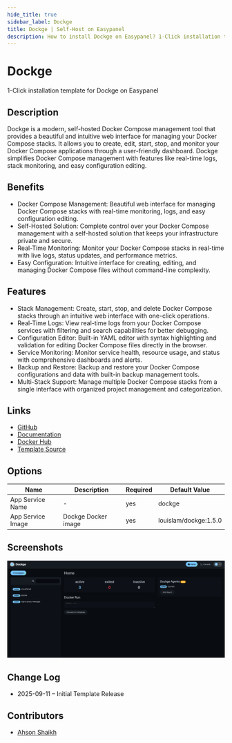 ```yaml
---
hide_title: true
sidebar_label: Dockge
title: Dockge | Self-Host on Easypanel
description: How to install Dockge on Easypanel? 1-Click installation template for Dockge on Easypanel
---
```


<!-- generated -->

# Dockge

1-Click installation template for Dockge on Easypanel

## Description

Dockge is a modern, self-hosted Docker Compose management tool that provides a beautiful and intuitive web interface for managing your Docker Compose stacks. It allows you to create, edit, start, stop, and monitor your Docker Compose applications through a user-friendly dashboard. Dockge simplifies Docker Compose management with features like real-time logs, stack monitoring, and easy configuration editing.

## Benefits

- Docker Compose Management: Beautiful web interface for managing Docker Compose stacks with real-time monitoring, logs, and easy configuration editing.
- Self-Hosted Solution: Complete control over your Docker Compose management with a self-hosted solution that keeps your infrastructure private and secure.
- Real-Time Monitoring: Monitor your Docker Compose stacks in real-time with live logs, status updates, and performance metrics.
- Easy Configuration: Intuitive interface for creating, editing, and managing Docker Compose files without command-line complexity.

## Features

- Stack Management: Create, start, stop, and delete Docker Compose stacks through an intuitive web interface with one-click operations.
- Real-Time Logs: View real-time logs from your Docker Compose services with filtering and search capabilities for better debugging.
- Configuration Editor: Built-in YAML editor with syntax highlighting and validation for editing Docker Compose files directly in the browser.
- Service Monitoring: Monitor service health, resource usage, and status with comprehensive dashboards and alerts.
- Backup and Restore: Backup and restore your Docker Compose configurations and data with built-in backup management tools.
- Multi-Stack Support: Manage multiple Docker Compose stacks from a single interface with organized project management and categorization.

## Links

- [GitHub](https://github.com/louislam/dockge)
- [Documentation](https://dockge.kuma.pet/)
- [Docker Hub](https://hub.docker.com/r/louislam/dockge)
- [Template Source](https://github.com/easypanel-io/templates/tree/main/templates/dockge)

## Options

Name | Description | Required | Default Value
-|-|-|-
App Service Name | - | yes | dockge
App Service Image | Dockge Docker image | yes | louislam/dockge:1.5.0

## Screenshots

![Dockge Screenshot](./assets/screenshot.png)

## Change Log

- 2025-09-11 – Initial Template Release

## Contributors

- [Ahson Shaikh](https://github.com/Ahson-Shaikh)
